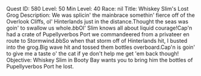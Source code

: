 Quest ID: 580
Level: 50
Min Level: 40
Race: nil
Title: Whiskey Slim's Lost Grog
Description: We was splicin' the mainbrace somethin' fierce off of the Overlook Cliffs, ol' Hinterlands just in the distance.Thought the seas was goin' to swallow us whole.$b$bOl' Slim knows all about liquid courage!Cap'n had a crate of Pupellyverbos Port we commandeered from a privateer en route to Stormwind.$b$bSo when that storm off of Hinterlands hit, I busted into the grog.Big wave hit and tossed them bottles overboard.Cap'n is goin' to give me a taste o' the cat if ye don't help me get 'em back though!
Objective: Whiskey Slim in Booty Bay wants you to bring him the bottles of Pupellyverbos Port he lost.
